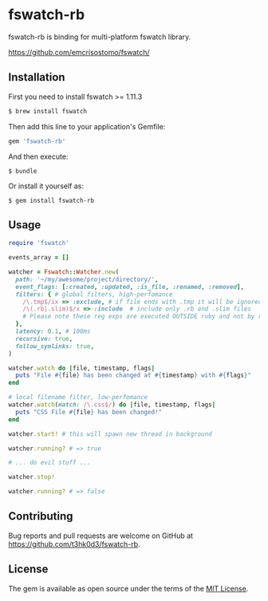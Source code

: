 # fswatch-rb

fswatch-rb is binding for multi-platform fswatch library.

https://github.com/emcrisostomo/fswatch/

## Installation

First you need to install fswatch >= 1.11.3

```bash
$ brew install fswatch
```

Then add this line to your application's Gemfile:

```ruby
gem 'fswatch-rb'
```

And then execute:

    $ bundle

Or install it yourself as:

    $ gem install fswatch-rb

## Usage

```ruby
require 'fswatch'

events_array = []

watcher = Fswatch::Watcher.new(
  path: '~/my/awesome/project/directory/',
  event_flags: [:created, :updated, :is_file, :renamed, :removed],
  filters: { # global filters, high-perfomance
    /\.tmp$/ix => :exclude, # if file ends with .tmp it will be ignored
    /\(.rb|.slim)$/x => :include  # include only .rb and .slim files
    # Please note these reg exps are executed OUTSIDE ruby and not by ruby regexp implementation, so be careful
  },
  latency: 0.1, # 100ms
  recursive: true,
  follow_symlinks: true,
)

watcher.watch do |file, timestamp, flags|
  puts "File #{file} has been changed at #{timestamp} with #{flags}"
end

# local filename filter, low-perfomance
watcher.watch(match: /\.css$/) do |file, timestamp, flags|
  puts "CSS File #{file} has been changed!"
end

watcher.start! # this will spawn new thread in background

watcher.running? # => true

# ... do evil stuff ...

watcher.stop!

watcher.running? # => false

```

## Contributing

Bug reports and pull requests are welcome on GitHub at https://github.com/t3hk0d3/fswatch-rb.

## License

The gem is available as open source under the terms of the [MIT License](https://opensource.org/licenses/MIT).
